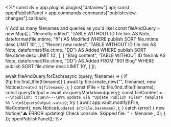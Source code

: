<%*
const dv = app.plugins.plugins["dataview"].api;
const openPublishPanel = app.commands.commands["publish:view-changes"].callback;

// Add as many filenames and queries as you'd like!
const fileAndQuery = new Map([
  [
	  "Recently edited",
	  'TABLE WITHOUT ID file.link AS Note, dateformat(file.mtime, "ff") AS Modified WHERE publish SORT file.mtime desc LIMIT 10',
  ],
  [
	  "Recent new notes",
	  'TABLE WITHOUT ID file.link AS Note, dateformat(file.ctime, "DD") AS Added WHERE publish SORT file.ctime desc LIMIT 10',
  ],
  [
	  "Blog content",
	  'TABLE WITHOUT ID file.link AS Note, dateformat(file.ctime, "DD") AS Added FROM "901 Blog" WHERE publish SORT file.ctime desc LIMIT 10',
  ]
]);

await fileAndQuery.forEach(async (query, filename) => {
  if (!tp.file.find_tfile(filename)) {
    await tp.file.create_new("", filename);
    new Notice(`Created ${filename}.`);
  }
  const tFile = tp.file.find_tfile(filename);
  const queryOutput = await dv.queryMarkdown(query);
  const fileContent = `---\npublish: true\n---\n%% update via "Update Publish Files" template %% \n\n${queryOutput.value}`;
  try {
    await app.vault.modify(tFile, fileContent);
    new Notice(`Updated ${tFile.basename}.`);
  } catch (error) {
    new Notice("⚠️ ERROR updating! Check console. Skipped file: " + filename , 0);
  }
});
openPublishPanel();
%>